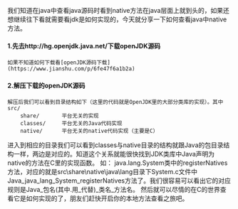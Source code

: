 我们知道在java中查看java源码时看到native方法在java层面上就到头的，如果还想继续往下看就需要看jdk是如何实现的，今天就分享一下如何查看java中native方法。
#### 1.先去http://hg.openjdk.java.net/下载openJDK源码
	如果不知道如何下载看[openJDK源码下载](https://www.jianshu.com/p/6fe47f6a1b2a)
#### 2.解压下载的openJDK源码
	解压后我们可以看到目录结构如下（这里的代码就是OpenJDK里的大部分类库的实现）。其中 
	src/
		share/       平台无关的实现
		classes/     平台无关的Java代码实现
		native/      平台无关的native代码实现（主要是C）
进入到相应的目录我们可以看到classes与native目录的结构就跟Java的包目录结构一样，两边是对应的。知道这个关系就能很快找到JDK类库中Java声明为native的方法在C里的实现函数。
如：
	java.lang.System类中的registerNatives方法，对应的就是src\share\native\java\lang目录下System.c文件中Java_java_lang_System_registerNatives方法了。我们很容易可以看出它的对应规则是Java_包名(其中.用_代替)_类名_方法名。
然后就可以尽情的在C的世界查看它是如何实现的了，朋友们赶快开启你的本地方法查看之旅吧。
